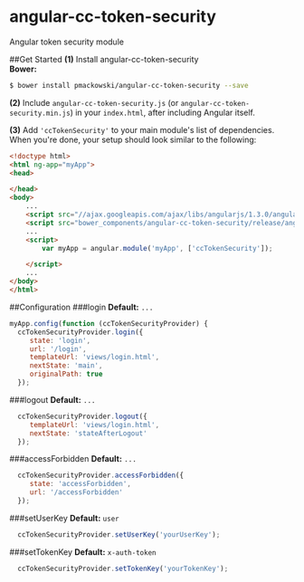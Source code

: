 angular-cc-token-security
=========================
Angular token security module

##Get Started
**(1)** Install angular-cc-token-security<br/>
**Bower:**
```bash
$ bower install pmackowski/angular-cc-token-security --save
```
**(2)** Include `angular-cc-token-security.js` (or `angular-cc-token-security.min.js`) in your `index.html`, after including Angular itself.

**(3)** Add `'ccTokenSecurity'` to your main module's list of dependencies.
When you're done, your setup should look similar to the following:

```html
<!doctype html>
<html ng-app="myApp">
<head>

</head>
<body>
    ...
    <script src="//ajax.googleapis.com/ajax/libs/angularjs/1.3.0/angular.min.js"></script>
    <script src="bower_components/angular-cc-token-security/release/angular-cc-token-security.js"></script>
    ...
    <script>
        var myApp = angular.module('myApp', ['ccTokenSecurity']);

    </script>
    ...
</body>
</html>
```

##Configuration
###login
**Default:** `...`
```js
myApp.config(function (ccTokenSecurityProvider) {
  ccTokenSecurityProvider.login({
     state: 'login',
     url: '/login',
     templateUrl: 'views/login.html',
     nextState: 'main',
     originalPath: true
  });
```
###logout
**Default:** `...`
```js
  ccTokenSecurityProvider.logout({
     templateUrl: 'views/login.html',
     nextState: 'stateAfterLogout'
  });
```
###accessForbidden
**Default:** `...`
```js
  ccTokenSecurityProvider.accessForbidden({
     state: 'accessForbidden',
     url: '/accessForbidden'
  });
```
###setUserKey
**Default:** `user`
```js
  ccTokenSecurityProvider.setUserKey('yourUserKey');
```
###setTokenKey
**Default:** `x-auth-token`
```js
  ccTokenSecurityProvider.setTokenKey('yourTokenKey');
```